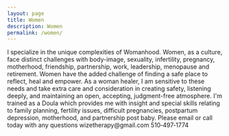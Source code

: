 ```yaml
---
layout: page
title: Women 
description: Women
permalink: /women/
---
```

<p class="text-justify">
I specialize in the unique complexities of Womanhood.  Women, as a culture, face distinct challenges with body-image, sexuality, infertility, pregnancy, motherhood, friendship, partnership, work, leadership, menopause and retirement.  Women have the added challenge of finding a safe place to reflect, heal and empower.  As a woman healer, I am sensitive to these needs and take extra care and consideration in creating safety, listening deeply, and maintaining an open, accepting, judgment-free atmosphere.  I'm trained as a Doula which provides me with insight and special skills relating to family planning, fertility issues, difficult pregnancies, postpartum depression, motherhood, and partnership post baby.  Please email or call today with any questions wizetherapy@gmail.com 510&#8209;497&#8209;1774
</p>

